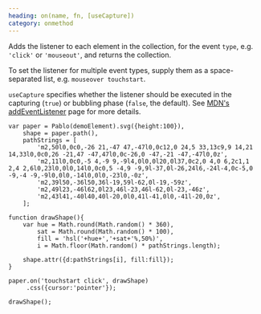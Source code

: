 ```yaml
--- 
heading: on(name, fn, [useCapture])
category: onmethod
---
```


Adds the listener to each element in the collection, for the event `type`, e.g. `'click'` or `'mouseout'`, and returns the collection.

To set the listener for multiple event types, supply them as a space-separated list, e.g. `mouseover touchstart`.

`useCapture` specifies whether the listener should be executed in the capturing (`true`) or bubbling phase (`false`, the default). See [MDN's addEventListener](https://developer.mozilla.org/en-US/docs/DOM/element.addEventListener) page for more details.

    var paper = Pablo(demoElement).svg({height:100}),
        shape = paper.path(),
        pathStrings = [
            'm2,50l0,0c0,-26 21,-47 47,-47l0,0c12,0 24,5 33,13c9,9 14,21 14,33l0,0c0,26 -21,47 -47,47l0,0c-26,0 -47,-21 -47,-47l0,0z',
            'm2,11l0,0c0,-5 4,-9 9,-9l4,0l0,0l20,0l37,0c2,0 4,0 6,2c1,1 2,4 2,6l0,23l0,0l0,14l0,0c0,5 -4,9 -9,9l-37,0l-26,24l6,-24l-4,0c-5,0 -9,-4 -9,-9l0,0l0,-14l0,0l0,-23l0,-0z',
            'm2,39l50,-36l50,36l-19,59l-62,0l-19,-59z',
            'm2,49l23,-46l62,0l23,46l-23,46l-62,0l-23,-46z',
            'm2,43l41,-40l40,40l-20,0l0,41l-41,0l0,-41l-20,0z',
        ];

    function drawShape(){
        var hue = Math.round(Math.random() * 360),
            sat = Math.round(Math.random() * 100),
            fill = 'hsl('+hue+','+sat+'%,50%)',
            i = Math.floor(Math.random() * pathStrings.length);
            
        shape.attr({d:pathStrings[i], fill:fill});
    }

    paper.on('touchstart click', drawShape)
         .css({cursor:'pointer'});
         
    drawShape();
